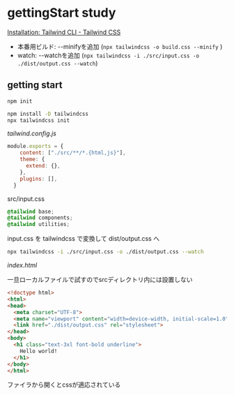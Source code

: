 # gettingStart study

[Installation: Tailwind CLI \- Tailwind CSS](https://tailwindcss.com/docs/installation)

- 本番用ビルド: --minifyを追加 (`npx tailwindcss -o build.css --minify` )
- watch: --watchを追加 (`npx tailwindcss -i ./src/input.css -o ./dist/output.css --watch`)

## getting start

```bash
npm init

npm install -D tailwindcss
npx tailwindcss init
```

*tailwind.config.js*

```js
module.exports = {
    content: ["./src/**/*.{html,js}"],
    theme: {
      extend: {},
    },
    plugins: [],
  }
```

src/input.css

```css
@tailwind base;
@tailwind components;
@tailwind utilities;
```

input.css を tailwindcss で変換して dist/output.css へ

```bash
npx tailwindcss -i ./src/input.css -o ./dist/output.css --watch
```

*index.html*

一旦ローカルファイルで試すのでsrcディレクトリ内には設置しない

```html
<!doctype html>
<html>
<head>
  <meta charset="UTF-8">
  <meta name="viewport" content="width=device-width, initial-scale=1.0">
  <link href="./dist/output.css" rel="stylesheet">
</head>
<body>
  <h1 class="text-3xl font-bold underline">
    Hello world!
  </h1>
</body>
</html>
```

ファイラから開くとcssが適応されている
